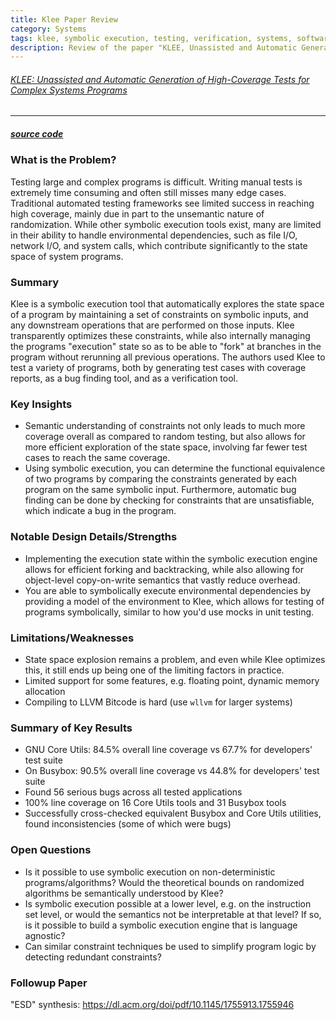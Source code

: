```yaml
---
title: Klee Paper Review
category: Systems
tags: klee, symbolic execution, testing, verification, systems, software engineering, correctness, program analysis
description: Review of the paper "KLEE, Unassisted and Automatic Generation of High-Coverage Tests for Complex Systems Programs"
---
```


###### [KLEE: Unassisted and Automatic Generation of High-Coverage Tests for Complex Systems Programs](https://llvm.org/pubs/2008-12-OSDI-KLEE.pdf)

---
##### [source code](https://klee.github.io/)

### What is the Problem?

Testing large and complex programs is difficult. Writing manual tests is extremely time consuming and often still misses many edge cases. Traditional automated testing frameworks see limited success in reaching high coverage, mainly due in part to the unsemantic nature of randomization. While other symbolic execution tools exist, many are limited in their ability to handle environmental dependencies, such as file I/O, network I/O, and system calls, which contribute significantly to the state space of system programs.

### Summary

Klee is a symbolic execution tool that automatically explores the state space of a program by maintaining a set of constraints on symbolic inputs, and any downstream operations that are performed on those inputs. Klee transparently optimizes these constraints, while also internally managing the programs "execution" state so as to be able to "fork" at branches in the program without rerunning all previous operations. The authors used Klee to test a variety of programs, both by generating test cases with coverage reports, as a bug finding tool, and as a verification tool.

### Key Insights

- Semantic understanding of constraints not only leads to much more coverage overall as compared to random testing, but also allows for more efficient exploration of the state space, involving far fewer test cases to reach the same coverage.
- Using symbolic execution, you can determine the functional equivalence of two programs by comparing the constraints generated by each program on the same symbolic input. Furthermore, automatic bug finding can be done by checking for constraints that are unsatisfiable, which indicate a bug in the program.

### Notable Design Details/Strengths

- Implementing the execution state within the symbolic execution engine allows for efficient forking and backtracking, while also allowing for object-level copy-on-write semantics that vastly reduce overhead.
- You are able to symbolically execute environmental dependencies by providing a model of the environment to Klee, which allows for testing of programs symbolically, similar to how you'd use mocks in unit testing.

### Limitations/Weaknesses

- State space explosion remains a problem, and even while Klee optimizes this, it still ends up being one of the limiting factors in practice.
- Limited support for some features, e.g. floating point, dynamic memory allocation
- Compiling to LLVM Bitcode is hard (use `wllvm` for larger systems)
### Summary of Key Results

- GNU Core Utils: 84.5% overall line coverage vs 67.7% for developers' test suite
- On Busybox: 90.5% overall line coverage vs 44.8% for developers' test suite
- Found 56 serious bugs across all tested applications
- 100% line coverage on 16 Core Utils tools and 31 Busybox tools
- Successfully cross-checked equivalent Busybox and Core Utils utilities, found inconsistencies (some of which were bugs)

### Open Questions

- Is it possible to use symbolic execution on non-deterministic programs/algorithms? Would the theoretical bounds on randomized algorithms be semantically understood by Klee?
- Is symbolic execution possible at a lower level, e.g. on the instruction set level, or would the semantics not be interpretable at that level? If so, is it possible to build a symbolic execution engine that is language agnostic?
- Can similar constraint techniques be used to simplify program logic by detecting redundant constraints?

### Followup Paper

"ESD" synthesis: https://dl.acm.org/doi/pdf/10.1145/1755913.1755946
